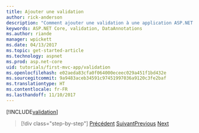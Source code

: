 ```yaml
---
title: Ajouter une validation
author: rick-anderson
description: "Comment ajouter une validation à une application ASP.NET Core"
keywords: ASP.NET Core, validation, DataAnnotations
ms.author: riande
manager: wpickett
ms.date: 04/13/2017
ms.topic: get-started-article
ms.technology: aspnet
ms.prod: asp.net-core
uid: tutorials/first-mvc-app/validation
ms.openlocfilehash: e02aeda83cfa0f064000eceec029a451f1bd432e
ms.sourcegitcommit: 9a9483aceb34591c97451997036a9120c3fe2baf
ms.translationtype: HT
ms.contentlocale: fr-FR
ms.lasthandoff: 11/10/2017
---
```

[!INCLUDE[validation](../../includes/mvc-intro/validation.md)]

>[!div class="step-by-step"]
<span data-ttu-id="f6379-104">[Précédent](new-field.md)
[Suivant](details.md)</span><span class="sxs-lookup"><span data-stu-id="f6379-104">[Previous](new-field.md)
[Next](details.md)</span></span>  
